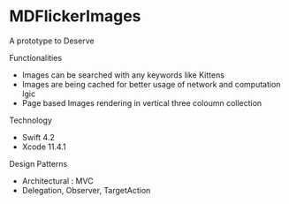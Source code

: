 # MDFlickerImages
A prototype to Deserve

Functionalities
- Images can be searched with any keywords like Kittens
- Images are being cached for better usage of network and computation lgic
- Page based Images rendering in vertical three coloumn collection

Technology 
- Swift 4.2
- Xcode 11.4.1

Design Patterns
- Architectural : MVC
- Delegation, Observer, TargetAction
